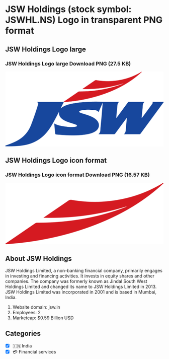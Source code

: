 # JSW Holdings (stock symbol: JSWHL.NS) Logo in transparent PNG format

## JSW Holdings Logo large

### JSW Holdings Logo large Download PNG (27.5 KB)

![JSW Holdings Logo large Download PNG (27.5 KB)](/img/orig/JSWHL.NS_BIG-133a601c.png)

## JSW Holdings Logo icon format

### JSW Holdings Logo icon format Download PNG (16.57 KB)

![JSW Holdings Logo icon format Download PNG (16.57 KB)](/img/orig/JSWHL.NS-7bc41c9d.png)

## About JSW Holdings

JSW Holdings Limited, a non-banking financial company, primarily engages in investing and financing activities. It invests in equity shares and other companies. The company was formerly known as Jindal South West Holdings Limited and changed its name to JSW Holdings Limited in 2013. JSW Holdings Limited was incorporated in 2001 and is based in Mumbai, India.

1. Website domain: jsw.in
2. Employees: 2
3. Marketcap: $0.59 Billion USD


## Categories
- [x] 🇮🇳 India
- [x] 💳 Financial services
